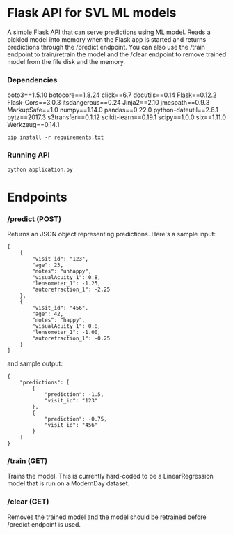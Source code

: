 # Flask API for SVL ML models
A simple Flask API that can serve predictions using ML model. 
Reads a pickled model into memory when the Flask app is started and returns predictions through the /predict endpoint. 
You can also use the /train endpoint to train/retrain the model and the /clear endpoint to remove trained model from the file disk and the memory. 

### Dependencies
boto3==1.5.10
botocore==1.8.24
click==6.7
docutils==0.14
Flask==0.12.2
Flask-Cors==3.0.3
itsdangerous==0.24
Jinja2==2.10
jmespath==0.9.3
MarkupSafe==1.0
numpy==1.14.0
pandas==0.22.0
python-dateutil==2.6.1
pytz==2017.3
s3transfer==0.1.12
scikit-learn==0.19.1
scipy==1.0.0
six==1.11.0
Werkzeug==0.14.1

```
pip install -r requirements.txt
```

### Running API
```
python application.py
```

# Endpoints
### /predict (POST)
Returns an JSON object representing predictions. Here's a sample input:
```
[
    {
    	"visit_id": "123",
        "age": 23,
        "notes": "unhappy",
        "visualAcuity_1": 0.8,
        "lensometer_1": -1.25,
        "autorefraction_1": -2.25
    },
    {
    	"visit_id": "456",
        "age": 42,
        "notes": "happy",
        "visualAcuity_1": 0.8,
        "lensometer_1": -1.00,
        "autorefraction_1": -0.25
    }
]
```

and sample output:
```
{
    "predictions": [
        {
            "prediction": -1.5,
            "visit_id": "123"
        },
        {
            "prediction": -0.75,
            "visit_id": "456"
        }
    ]
}
```

### /train (GET)
Trains the model. This is currently hard-coded to be a LinearRegression model that is run on a ModernDay dataset.

### /clear (GET)
Removes the trained model and the model should be retrained before /predict endpoint is used.

